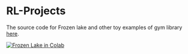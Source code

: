 # RL-Projects
The source code for Frozen lake and other toy examples of gym library [here](https://github.com/openai/gym/tree/master/gym/envs/toy_text).

<a href="https://colab.research.google.com/github/vvaezian/RL-Projects/blob/master/deeplizard Q-learning Frozen Lake.ipynb">
  <img src="https://colab.research.google.com/assets/colab-badge.svg" alt="Frozen Lake in Colab"/>
</a>

